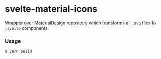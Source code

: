 # svelte-material-icons

Wrapper over [MaterialDesign](https://github.com/Templarian/MaterialDesign) repository which transforms all `.svg` files to `.svelte` components.

### Usage

```
$ yarn build
```